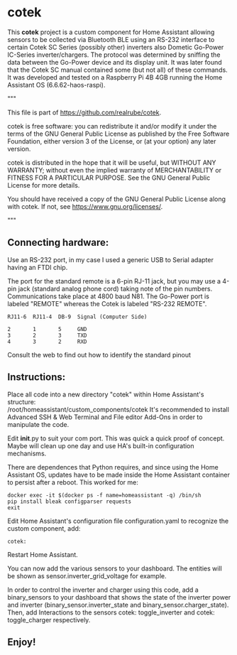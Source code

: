 # cotek

This **cotek** project is a custom component for Home Assistant allowing sensors to be collected via Bluetooth BLE using an RS-232 interface to certain Cotek SC Series (possibly other) inverters also Dometic Go-Power IC-Series inverter/chargers.  The protocol was determined by sniffing the data between the Go-Power device and its display unit.  It was later found that the Cotek SC manual contained some (but not all) of these commands.  It was developed and tested on a Raspberry Pi 4B 4GB running the Home Assistant OS (6.6.62-haos-raspi).

"""

This file is part of https://github.com/realrube/cotek.

cotek is free software: you can redistribute it and/or modify
it under the terms of the GNU General Public License as published by
the Free Software Foundation, either version 3 of the License, or
(at your option) any later version.

cotek is distributed in the hope that it will be useful,
but WITHOUT ANY WARRANTY; without even the implied warranty of
MERCHANTABILITY or FITNESS FOR A PARTICULAR PURPOSE. See the
GNU General Public License for more details.

You should have received a copy of the GNU General Public License
along with cotek. If not, see <https://www.gnu.org/licenses/>.

"""

## Connecting hardware:

Use an RS-232 port, in my case I used a generic USB to Serial adapter having an FTDI chip.

The port for the standard remote is a 6-pin RJ-11 jack, but you may use a 4-pin jack (standard analog phone cord) taking note of the pin numbers.  Communications take place at 4800 baud N81.  The Go-Power port is labeled "REMOTE" whereas the Cotek is labeled "RS-232 REMOTE".

    RJ11-6  RJ11-4  DB-9  Signal (Computer Side)

    2       1       5     GND
    3       2       3     TXD
    4       3       2     RXD

Consult the web to find out how to identify the standard pinout 

## Instructions:

Place all code into a new directory "cotek" within Home Assistant's structure:  
/root/homeassistant/custom_components/cotek
It's recommended to install Advanced SSH & Web Terminal and File editor Add-Ons in order to manipulate the code.

Edit __init__.py to suit your com port.  This was quick a quick proof of concept.  Maybe will clean up one day and use HA's built-in configuration mechanisms.

There are dependences that Python requires, and since using the Home Assistant OS, updates have to be made inside the Home Assistant container to persist after a reboot.  This worked for me:

    docker exec -it $(docker ps -f name=homeassistant -q) /bin/sh
    pip install bleak configparser requests
    exit

Edit Home Assistant's configuration file configuration.yaml to recognize the custom component, add:

    cotek:

Restart Home Assistant.

You can now add the various sensors to your dashboard.  The entities will be shown as sensor.inverter_grid_voltage for example.

In order to control the inverter and charger using this code, add a binary_sensors to your dashboard that shows the state of the inverter power and inverter (binary_sensor.inverter_state and binary_sensor.charger_state).  Then, add Interactions to the sensors cotek: toggle_inverter and cotek: toggle_charger respectively.

## Enjoy!
